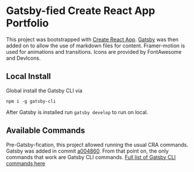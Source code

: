 # Gatsby-fied Create React App Portfolio

This project was bootstrapped with [Create React App](https://github.com/facebook/create-react-app). [Gatsby](https://www.gatsbyjs.com/) was then added on to allow the use of markdown files for content. Framer-motion is used for animations and transitions. Icons are provided by FontAwesome and DevIcons.

## Local Install
Global install the Gatsby CLI via

`npm i -g gatsby-cli`

After Gatsby is installed run `gatsby develop` to run on local.

## Available Commands

Pre-Gatsby-fication, this project allowed running the usual CRA commands. Gatsby was added in commit [a004860](https://github.com/RasyadiAbdoellah/react-portfolio/commit/a004860793ba26b08e56046a247fc1b107a1855b). From that point on, the only commands that work are Gatsby CLI commands. [Full list of Gatsby CLI commands here](https://www.gatsbyjs.com/docs/reference/gatsby-cli/)


